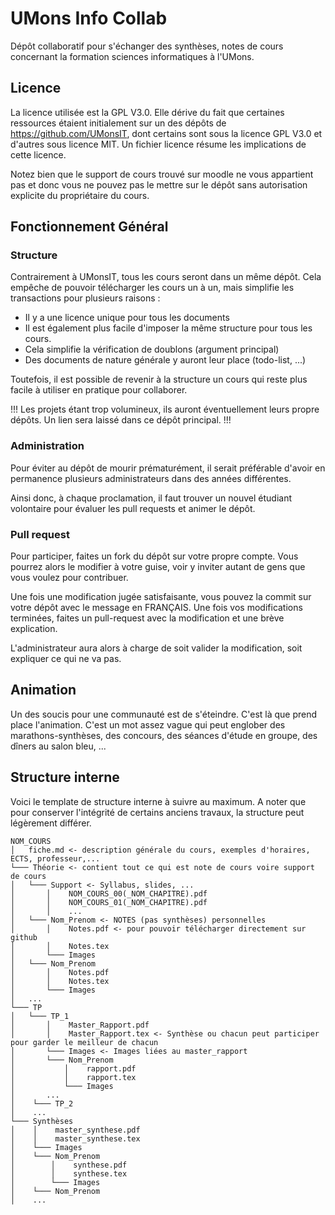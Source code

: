 # UMons Info Collab
Dépôt collaboratif pour s'échanger des synthèses, notes de cours concernant la formation sciences informatiques à l'UMons.

## Licence
La licence utilisée est la GPL V3.0. Elle dérive du fait que certaines ressources étaient initialement sur un des dépôts de
https://github.com/UMonsIT, dont certains sont sous la licence GPL V3.0 et d'autres sous licence MIT.
Un fichier licence résume les implications de cette licence.

Notez bien que le support de cours trouvé sur moodle ne vous appartient pas et donc vous ne pouvez pas le mettre sur le dépôt sans autorisation explicite du propriétaire du cours.

## Fonctionnement Général

### Structure
Contrairement à UMonsIT, tous les cours seront dans un même dépôt. Cela empêche de pouvoir télécharger les cours un à un, mais simplifie les transactions pour plusieurs raisons :

  * Il y a une licence unique pour tous les documents
  * Il est également plus facile d'imposer la même structure pour tous les cours.
  * Cela simplifie la vérification de doublons (argument principal)
  * Des documents de nature générale y auront leur place (todo-list, ...)

Toutefois, il est possible de revenir à la structure un cours qui reste plus facile à utiliser en pratique pour collaborer.

!!!
Les projets étant trop volumineux, ils auront éventuellement leurs propre dépôts. Un lien sera laissé dans ce dépôt principal.
!!!

### Administration
Pour éviter au dépôt de mourir prématurément, il serait préférable d'avoir en permanence plusieurs administrateurs dans des années différentes.

Ainsi donc, à chaque proclamation, il faut trouver un nouvel étudiant volontaire pour évaluer les pull requests et animer le dépôt.

### Pull request
Pour participer, faites un fork du dépôt sur votre propre compte. Vous pourrez alors le modifier à votre guise, voir y inviter autant de gens que vous voulez pour contribuer.

Une fois une modification jugée satisfaisante, vous pouvez la commit sur votre dépôt avec le message en FRANÇAIS.
Une fois vos modifications terminées, faites un pull-request avec la modification et une brève explication.

L'administrateur aura alors à charge de soit valider la modification, soit expliquer ce qui ne va pas.

## Animation
Un des soucis pour une communauté est de s'éteindre. C'est là que prend place l'animation. C'est un mot assez vague qui peut englober des marathons-synthèses, des concours, des séances d'étude en groupe, des dîners au salon bleu, ...


## Structure interne

Voici le template de structure interne à suivre au maximum. A noter que pour conserver l'intégrité de certains anciens travaux, la structure peut légèrement différer.

```
NOM_COURS
│   fiche.md <- description générale du cours, exemples d'horaires, ECTS, professeur,...   
└─── Théorie <- contient tout ce qui est note de cours voire support de cours
│   └─── Support <- Syllabus, slides, ...
│       │    NOM_COURS_00(_NOM_CHAPITRE).pdf
│       │    NOM_COURS_01(_NOM_CHAPITRE).pdf
│       │    ...
│   └─── Nom_Prenom <- NOTES (pas synthèses) personnelles
│       │    Notes.pdf <- pour pouvoir télécharger directement sur github
│       │    Notes.tex
│       └─── Images
│   └─── Nom_Prenom
│       │    Notes.pdf
│       │    Notes.tex
│       └─── Images
│   ...
└─── TP
│   └─── TP_1
│       │    Master_Rapport.pdf
│       │    Master_Rapport.tex <- Synthèse ou chacun peut participer pour garder le meilleur de chacun
│       └─── Images <- Images liées au master_rapport
│       └─── Nom_Prenom
│           │    rapport.pdf
│           │    rapport.tex
│           └─── Images
│       ...
│    └─── TP_2
│    ...
└─── Synthèses
│    │    master_synthese.pdf
│    │    master_synthese.tex
│    └─── Images
│    └─── Nom_Prenom
│        │    synthese.pdf
│        │    synthese.tex
│        └─── Images
│    └─── Nom_Prenom
│    ...
```
